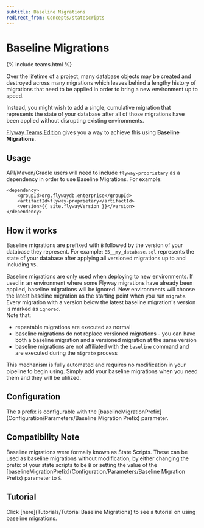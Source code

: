 ```yaml
---
subtitle: Baseline Migrations
redirect_from: Concepts/statescripts
---
```

# Baseline Migrations
{% include teams.html %}

Over the lifetime of a project, many database objects may be created and destroyed across many migrations which leaves behind a lengthy history of migrations that need to be applied in order to bring a new environment up to speed.

Instead, you might wish to add a single, cumulative migration that represents the state of your database after all of those migrations have been applied without disrupting existing environments.

[Flyway Teams Edition](/https://flywaydb.org/download) gives you a way to achieve this using **Baseline Migrations**.

## Usage

API/Maven/Gradle users will need to include `flyway-proprietary` as a dependency in order to use Baseline Migrations. For example:

```
<dependency>
    <groupId>org.flywaydb.enterprise</groupId>
    <artifactId>flyway-proprietary</artifactId>
    <version>{{ site.flywayVersion }}</version>
</dependency>
```

## How it works

Baseline migrations are prefixed with `B` followed by the version of your database they represent. For example: `B5__my_database.sql` represents the state of your database after applying all versioned migrations up to and including `V5`.

Baseline migrations are only used when deploying to new environments. If used in an environment where some Flyway migrations have already been applied, baseline migrations will be ignored. New environments will choose the latest baseline migration as the starting point when you run `migrate`. Every migration with a version below the latest baseline migration's version is marked as `ignored`. <br/>
Note that:
- repeatable migrations are executed as normal
- baseline migrations do not replace versioned migrations - you can have both a baseline migration and a versioned migration at the same version
- baseline migrations are not affiliated with the `baseline` command and are executed during the `migrate` process

This mechanism is fully automated and requires no modification in your pipeline to begin using. Simply add your baseline migrations when you need them and they will be utilized.

## Configuration

The `B` prefix is configurable with the [baselineMigrationPrefix](Configuration/Parameters/Baseline Migration Prefix) parameter.

## Compatibility Note

Baseline migrations were formally known as State Scripts. These can be used as baseline migrations without modification, by either changing the prefix of your state scripts to be `B` or setting the value of the [baselineMigrationPrefix](Configuration/Parameters/Baseline Migration Prefix) parameter to `S`.

## Tutorial

Click [here](Tutorials/Tutorial Baseline Migrations) to see a tutorial on using baseline migrations.
